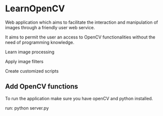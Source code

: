 # LearnOpenCV

Web application which aims to facilitate the interaction and manipulation of images through a friendly user web service. 

It aims to permit the user an access to OpenCV functionalities without the need of programming knowledge.

Learn image processing

Apply image filters

Create customized scripts

Add OpenCV functions
------------------------------------------------------------------------------------------------------------------------------------------

To run the application make sure you have openCV and python installed.

run: python server.py
